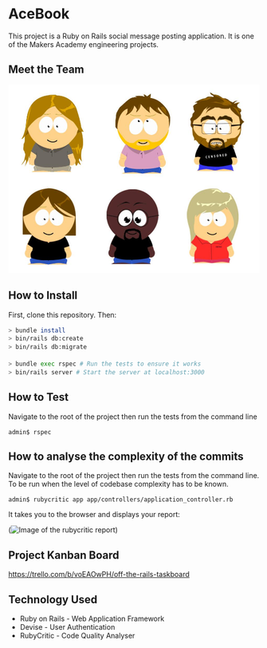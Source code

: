 # AceBook

This project is a Ruby on Rails social message posting application. It is one of the Makers Academy engineering projects.

## Meet the Team

![Team Off-the-Rails](team-otr.jpg)

## How to Install

First, clone this repository. Then:

```bash
> bundle install
> bin/rails db:create
> bin/rails db:migrate

> bundle exec rspec # Run the tests to ensure it works
> bin/rails server # Start the server at localhost:3000
```

## How to Test

Navigate to the root of the project then run the tests from the command line

```console
admin$ rspec
```

## How to analyse the complexity of the commits
Navigate to the root of the project then run the tests from the command line. To be run when the level of codebase complexity has to be known.

```console
admin$ rubycritic app app/controllers/application_controller.rb
```
It takes you to the browser and displays your report:

(![Image of the rubycritic report](https://user-images.githubusercontent.com/12727270/61628020-0ec01380-ac79-11e9-8a98-dda7b01adbfc.png))


## Project Kanban Board

https://trello.com/b/voEAOwPH/off-the-rails-taskboard

## Technology Used

* Ruby on Rails - Web Application Framework
* Devise - User Authentication
* RubyCritic - Code Quality Analyser
